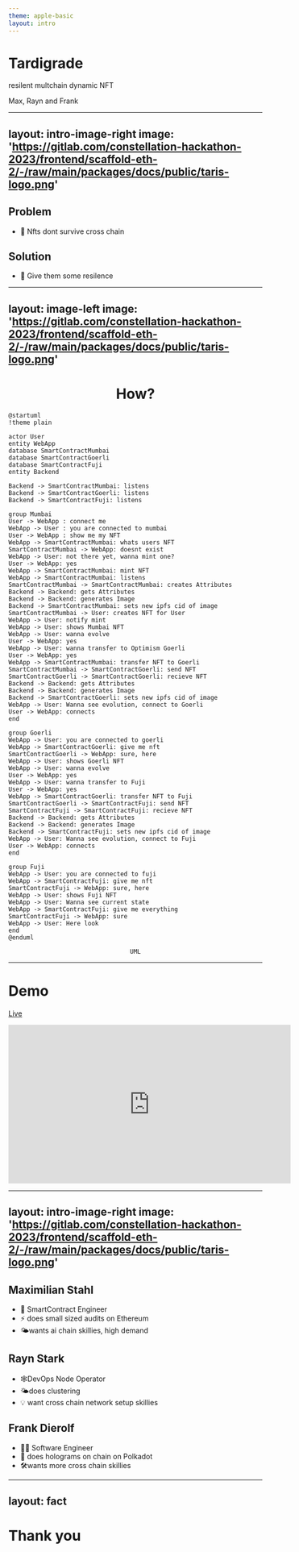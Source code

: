 ```yaml
---
theme: apple-basic
layout: intro
---
```


# Tardigrade

resilent multchain dynamic NFT

<div class="absolute bottom-10">
  <span class="font-700">
    Max, Rayn and Frank
  </span>
</div>

---
layout: intro-image-right
image: 'https://gitlab.com/constellation-hackathon-2023/frontend/scaffold-eth-2/-/raw/main/packages/docs/public/taris-logo.png'
---

## Problem

- 🥹 Nfts dont survive cross chain


## Solution

- 🥳 Give them some resilence

---
layout: image-left
image: 'https://gitlab.com/constellation-hackathon-2023/frontend/scaffold-eth-2/-/raw/main/packages/docs/public/taris-logo.png'
---

<center><h1>How?</h1></center>

```plantuml
@startuml
!theme plain

actor User
entity WebApp
database SmartContractMumbai
database SmartContractGoerli
database SmartContractFuji
entity Backend

Backend -> SmartContractMumbai: listens
Backend -> SmartContractGoerli: listens
Backend -> SmartContractFuji: listens

group Mumbai
User -> WebApp : connect me
WebApp -> User : you are connected to mumbai
User -> WebApp : show me my NFT
WebApp -> SmartContractMumbai: whats users NFT
SmartContractMumbai -> WebApp: doesnt exist
WebApp -> User: not there yet, wanna mint one?
User -> WebApp: yes
WebApp -> SmartContractMumbai: mint NFT
WebApp -> SmartContractMumbai: listens
SmartContractMumbai -> SmartContractMumbai: creates Attributes
Backend -> Backend: gets Attributes
Backend -> Backend: generates Image
Backend -> SmartContractMumbai: sets new ipfs cid of image
SmartContractMumbai -> User: creates NFT for User
WebApp -> User: notify mint
WebApp -> User: shows Mumbai NFT
WebApp -> User: wanna evolve
User -> WebApp: yes
WebApp -> User: wanna transfer to Optimism Goerli
User -> WebApp: yes
WebApp -> SmartContractMumbai: transfer NFT to Goerli
SmartContractMumbai -> SmartContractGoerli: send NFT  
SmartContractGoerli -> SmartContractGoerli: recieve NFT
Backend -> Backend: gets Attributes
Backend -> Backend: generates Image
Backend -> SmartContractGoerli: sets new ipfs cid of image
WebApp -> User: Wanna see evolution, connect to Goerli
User -> WebApp: connects
end

group Goerli
WebApp -> User: you are connected to goerli
WebApp -> SmartContractGoerli: give me nft
SmartContractGoerli -> WebApp: sure, here
WebApp -> User: shows Goerli NFT
WebApp -> User: wanna evolve
User -> WebApp: yes
WebApp -> User: wanna transfer to Fuji
User -> WebApp: yes
WebApp -> SmartContractGoerli: transfer NFT to Fuji
SmartContractGoerli -> SmartContractFuji: send NFT  
SmartContractFuji -> SmartContractFuji: recieve NFT
Backend -> Backend: gets Attributes
Backend -> Backend: generates Image
Backend -> SmartContractFuji: sets new ipfs cid of image
WebApp -> User: Wanna see evolution, connect to Fuji
User -> WebApp: connects
end

group Fuji
WebApp -> User: you are connected to fuji
WebApp -> SmartContractFuji: give me nft
SmartContractFuji -> WebApp: sure, here
WebApp -> User: shows Fuji NFT
WebApp -> User: Wanna see current state
WebApp -> SmartContractFuji: give me everything
SmartContractFuji -> WebApp: sure
WebApp -> User: Here look
end
@enduml
```

<center><code>UML</code></center>

---


# Demo

[Live](https://tardigrade.surge.sh)


<iframe width="560" height="315" src="https://www.youtube.com/embed/dQw4w9WgXcQ?si=oDVCtI6tJ6ySs1S7" title="YouTube video player" frameborder="0" allow="accelerometer; autoplay; clipboard-write; encrypted-media; gyroscope; picture-in-picture; web-share" allowfullscreen></iframe>

---
layout: intro-image-right
image: 'https://gitlab.com/constellation-hackathon-2023/frontend/scaffold-eth-2/-/raw/main/packages/docs/public/taris-logo.png'
---

## Maximilian Stahl

- 🧗 SmartContract Engineer
- :zap: does small sized audits on Ethereum
- 🌤️wants ai chain skillies, high demand 

## Rayn Stark
- 🕸️DevOps Node Operator
- 🌤️does clustering
- 💡 want cross chain network setup skillies

## Frank Dierolf

- 🧑‍🏭 Software Engineer  
- 🐉 does holograms on chain on Polkadot
- 🛠️wants more cross chain skillies

---
layout: fact
---

# Thank you
